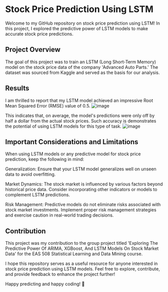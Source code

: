 
# Stock Price Prediction Using LSTM

Welcome to my GitHub repository on stock price prediction using LSTM! In this project, I explored the predictive power of LSTM models to make accurate stock price predictions.

## Project Overview
The goal of this project was to train an LSTM (Long Short-Term Memory) model on the stock price data of the company 'Advanced Auto Parts.' The dataset was sourced from Kaggle and served as the basis for our analysis.
## Results
I am thrilled to report that my LSTM model achieved an impressive Root Mean Squared Error (RMSE) value of 0.5. 
![image](https://github.com/ThankiJay/Stock-Market-Prediction/assets/129907861/89049d56-949f-47fb-91e3-3ad797c99da1)

This indicates that, on average, the model's predictions were only off by half a dollar from the actual stock prices. Such accuracy is demonstrates the potential of using LSTM models for this type of task.
![image](https://github.com/ThankiJay/Stock-Market-Prediction/assets/129907861/ab085bc8-243b-4128-bd9b-17e0179a7620)

## Important Considerations and Limitations
When using LSTM models or any predictive model for stock price prediction, keep the following in mind:

Generalization: Ensure that your LSTM model generalizes well on unseen data to avoid overfitting.

Market Dynamics: The stock market is influenced by various factors beyond historical price data. Consider incorporating other indicators or models to complement LSTM predictions.

Risk Management: Predictive models do not eliminate risks associated with stock market investments. Implement proper risk management strategies and exercise caution in real-world trading decisions.
## Contribution
This project was my contribution to the group project titled 'Exploring The Predictive Power Of ARIMA, XGBoost, And LSTM Models On Stock Market Data' for the EAS 508 Statistical Learning and Data Mining course.

I hope this repository serves as a useful resource for anyone interested in stock price prediction using LSTM models. Feel free to explore, contribute, and provide feedback to enhance the project further!

Happy predicting and happy coding! 🚀
